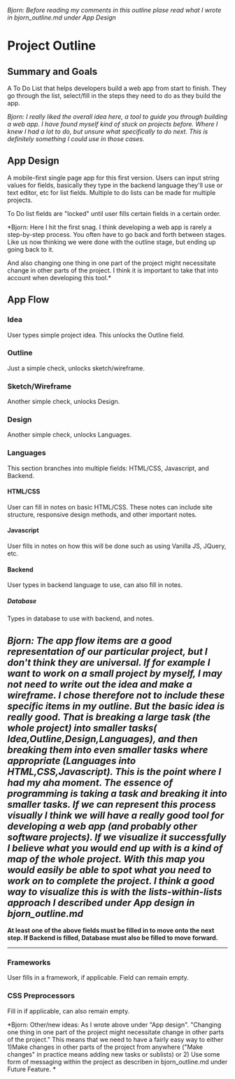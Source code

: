 *Bjorn: Before reading my comments in this outline plase read what I wrote in bjorn_outline.md under App Design*

# Project Outline


## Summary and Goals
A To Do List that helps developers build a web app from start to finish. They go through the list, select/fill in the steps they need to do as they build the app.

*Bjorn: I really liked the overall idea here, a tool to guide you through building a web app. I have found myself kind of stuck on projects before. Where I knew I had a lot to do, but unsure what specifically to do next. This is definitely something I could use in those cases.*

## App Design
A mobile-first single page app for this first version. Users can input string values for fields, basically they type in the backend language they'll use or text editor, etc for list fields. Multiple to do lists can be made for multiple projects.

To Do list fields are "locked" until user fills certain fields in a certain order.

*Bjorn: Here I hit the first snag. I think developing a web app is rarely a step-by-step process. You often have to go back and forth between stages. Like us now thinking we were done with the outline stage, but ending up going back to it.

And also changing one thing in one part of the project might necessitate change in other parts of the project. I think it is important to take that into account when developing this tool.*

## App Flow


### Idea
User types simple project idea. This unlocks the Outline field.

### Outline
Just a simple check, unlocks sketch/wireframe.

### Sketch/Wireframe
Another simple check, unlocks Design.

### Design
Another simple check, unlocks Languages.

### Languages
This section branches into multiple fields: HTML/CSS, Javascript, and Backend.

#### HTML/CSS
User can fill in notes on basic HTML/CSS. These notes can include site structure, responsive design methods, and other important notes.

#### Javascript
User fills in notes on how this will be done such as using Vanilla JS, JQuery, etc.


#### Backend
User types in backend language to use, can also fill in notes.

##### Database
Types in database to use with backend, and notes.

*Bjorn: The app flow items are a good representation of our particular project, but I don't think they are universal. If for example I want to work on a small project by myself, I may not need to write out the idea and make a wireframe. I chose therefore not to include these specific items in my outline.
But the basic idea is really good. That is breaking a large task (the whole project) into smaller  tasks( Idea,Outline,Design,Languages), and then breaking them into even smaller tasks where appropriate (Languages into HTML,CSS,Javascript).
This is the point where I had my aha moment. The essence of programming is taking a task and breaking it into smaller tasks. If we can represent this process visually I think we will have a really good tool for developing a web app (and probably other software projects). If we visualize it successfully I believe what you would end up with is a kind of map of the whole project. With this map you would easily be able to spot what you need to work on to complete the project. I think a good way to visualize this is with the lists-within-lists approach I described under App design in bjorn_outline.md*
---

**At least one of the above fields must be filled in to move onto the next step. If Backend is filled, Database must also be filled to move forward.**

---

### Frameworks
User fills in a framework, if applicable. Field can remain empty.

### CSS Preprocessors
Fill in if applicable, can also remain empty.

*Bjorn: Other/new ideas:
As I wrote above under "App design". "Changing one thing in one part of the project might necessitate change in other parts of the project." This means that we need to have a fairly easy way to either 1)Make changes in other parts of the project from anywhere ("Make changes" in practice means adding new tasks or sublists) or 2) Use some form of messaging within the project as describen in bjorn_outline.md under Future Feature.
*
